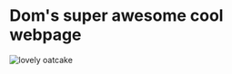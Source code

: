 # Dom's super awesome cool webpage

![lovely oatcake](https://timetocookonline.files.wordpress.com/2016/12/staffsoatcakes.jpg)
